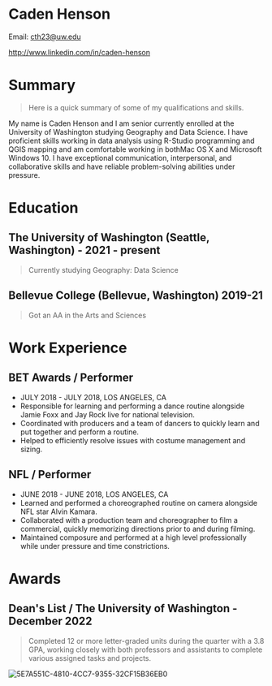 # Caden Henson

Email: cth23@uw.edu

http://www.linkedin.com/in/caden-henson

# Summary
> Here is a quick summary of some of my qualifications and skills.

My name is Caden Henson and I am senior currently enrolled at the University of Washington studying Geography and Data Science. I have proficient skills working in data analysis
using R-Studio programming and QGIS mapping and am comfortable working in bothMac OS X and Microsoft Windows 10. I have exceptional communication, interpersonal, and collaborative skills and have reliable problem-solving abilities under pressure. 





# Education 

## The University of Washington (Seattle, Washington) - 2021 - present
> Currently studying Geography: Data Science

## Bellevue College (Bellevue, Washington) 2019-21
> Got an AA in the Arts and Sciences

# Work Experience

## BET Awards / Performer
* JULY 2018 - JULY 2018,  LOS ANGELES, CA
* Responsible for learning and performing a dance routine alongside Jamie Foxx and Jay Rock live for national television.
* Coordinated with producers and a team of dancers to quickly learn and put together and perform a routine.
* Helped to efficiently resolve issues with costume management and sizing.

## NFL / Performer
* JUNE 2018 - JUNE 2018,  LOS ANGELES, CA
* Learned and performed a choreographed routine on camera alongside NFL star Alvin Kamara.
* Collaborated with a production team and choreographer to film a commercial, quickly memorizing directions prior to and during filming.
* Maintained composure and performed at a high level professionally while under pressure and time constrictions.

# Awards

## Dean's List / The University of Washington - December 2022
> Completed 12 or more letter-graded units during the quarter with a 3.8 GPA, working closely with both professors and assistants to complete various assigned tasks and projects.

![5E7A551C-4810-4CC7-9355-32CF15B36EB0](https://github.com/CadenTY/CadenTY.github.io/assets/97286724/913f128e-dafb-4102-a7a5-214da2434b48)

